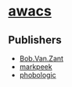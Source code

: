 # [awacs](https://pypi.org/project/awacs)



## Publishers
- [Bob.Van.Zant](https://pypi.org/user/Bob.Van.Zant)
- [markpeek](https://pypi.org/user/markpeek)
- [phobologic](https://pypi.org/user/phobologic)


